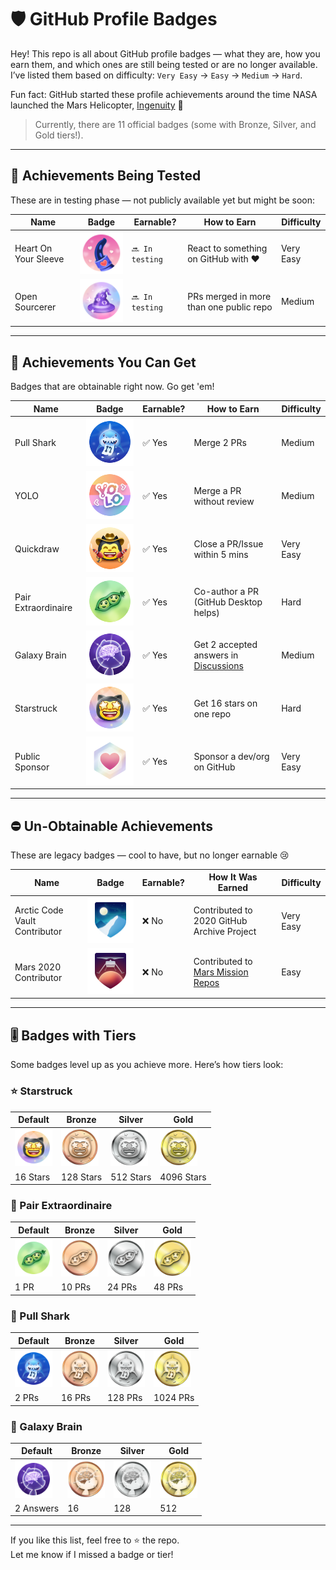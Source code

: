 # 🛡️ GitHub Profile Badges

Hey! This repo is all about GitHub profile badges — what they are, how you earn them, and which ones are still being tested or are no longer available. I’ve listed them based on difficulty: `Very Easy` → `Easy` → `Medium` → `Hard`.

Fun fact: GitHub started these profile achievements around the time NASA launched the Mars Helicopter, [Ingenuity](https://en.wikipedia.org/wiki/Ingenuity_(helicopter)) 🚁

> Currently, there are 11 official badges (some with Bronze, Silver, and Gold tiers!).

---

## 🧪 Achievements Being Tested

These are in testing phase — not publicly available yet but might be soon:

| Name | Badge | Earnable? | How to Earn | Difficulty |
|------|--------|-----------|-------------|------------|
| Heart On Your Sleeve | <img src="https://raw.githubusercontent.com/Schweinepriester/github-profile-achievements/main/images/heart-on-your-sleeve-default.png" width="120px"> | `🔜 In testing` | React to something on GitHub with ❤️ | Very Easy |
| Open Sourcerer | <img src="https://raw.githubusercontent.com/Schweinepriester/github-profile-achievements/main/images/open-sourcerer-default.png" width="120px"> | `🔜 In testing` | PRs merged in more than one public repo | Medium |

---

## 🥇 Achievements You Can Get

Badges that are obtainable right now. Go get 'em!

| Name | Badge | Earnable? | How to Earn | Difficulty |
|------|--------|-----------|-------------|------------|
| Pull Shark | <img src="https://raw.githubusercontent.com/Schweinepriester/github-profile-achievements/main/images/pull-shark-default.png" width="175px"> | ✅ Yes | Merge 2 PRs | Medium |
| YOLO | <img src="https://raw.githubusercontent.com/Schweinepriester/github-profile-achievements/main/images/yolo-default.png" width="175px"> | ✅ Yes | Merge a PR without review | Medium |
| Quickdraw | <img src="https://raw.githubusercontent.com/Schweinepriester/github-profile-achievements/main/images/quickdraw-default.png" width="175px"> | ✅ Yes | Close a PR/Issue within 5 mins | Very Easy |
| Pair Extraordinaire | <img src="https://raw.githubusercontent.com/Schweinepriester/github-profile-achievements/main/images/pair-extraordinaire-default.png" width="175px"> | ✅ Yes | Co-author a PR (GitHub Desktop helps) | Hard |
| Galaxy Brain | <img src="https://raw.githubusercontent.com/Schweinepriester/github-profile-achievements/main/images/galaxy-brain-default.png" width="175px"> | ✅ Yes | Get 2 accepted answers in [Discussions](https://github.com/orgs/community/discussions) | Medium |
| Starstruck | <img src="https://raw.githubusercontent.com/Schweinepriester/github-profile-achievements/main/images/starstruck-default.png" width="175px"> | ✅ Yes | Get 16 stars on one repo | Hard |
| Public Sponsor | <img src="https://raw.githubusercontent.com/Schweinepriester/github-profile-achievements/main/images/public-sponsor-default.png" width="175px"> | ✅ Yes | Sponsor a dev/org on GitHub | Very Easy |

---

## ⛔ Un-Obtainable Achievements

These are legacy badges — cool to have, but no longer earnable 😢

| Name | Badge | Earnable? | How It Was Earned | Difficulty |
|------|--------|-----------|-------------------|------------|
| Arctic Code Vault Contributor | <img src="https://raw.githubusercontent.com/Schweinepriester/github-profile-achievements/main/images/arctic-code-vault-contributor-default.png" width="175px"> | ❌ No | Contributed to 2020 GitHub Archive Project | Very Easy |
| Mars 2020 Contributor | <img src="https://raw.githubusercontent.com/Schweinepriester/github-profile-achievements/main/images/mars-2020-contributor-default.png" width="175px"> | ❌ No | Contributed to [Mars Mission Repos](https://github.com/readme/nasa-ingenuity-helicopter) | Easy |

---

## 🎚️ Badges with Tiers

Some badges level up as you achieve more. Here’s how tiers look:

### ⭐ Starstruck

| Default | Bronze | Silver | Gold |
|--------|--------|--------|------|
| <img src="https://raw.githubusercontent.com/drknzz/GitHub-Achievements/main/Media/Badges/Star-Struck/PNG/Skin-Tones/StarStruck_SkinTone1.png" width="60px"> | <img src="https://github.com/drknzz/GitHub-Achievements/raw/main/Media/Badges/Star-Struck/PNG/StarStruck_Bronze.png" width="60px"> | <img src="https://github.com/drknzz/GitHub-Achievements/raw/main/Media/Badges/Star-Struck/PNG/StarStruck_Silver.png" width="60px"> | <img src="https://github.com/drknzz/GitHub-Achievements/raw/main/Media/Badges/Star-Struck/PNG/StarStruck_Gold.png" width="60px"> |
| 16 Stars | 128 Stars | 512 Stars | 4096 Stars |

### 👯 Pair Extraordinaire

| Default | Bronze | Silver | Gold |
|--------|--------|--------|------|
| <img src="https://raw.githubusercontent.com/drknzz/GitHub-Achievements/main/Media/Badges/Pair-Extraordinaire/PNG/PairExtraordinaire.png" width="60px"> | <img src="https://raw.githubusercontent.com/drknzz/GitHub-Achievements/main/Media/Badges/Pair-Extraordinaire/PNG/PairExtraordinaire_Bronze.png" width="60px"> | <img src="https://github.com/drknzz/GitHub-Achievements/blob/main/Media/Badges/Pair-Extraordinaire/PNG/PairExtraordinaire_Silver.png" width="60px"> | <img src="https://github.com/drknzz/GitHub-Achievements/raw/main/Media/Badges/Pair-Extraordinaire/PNG/PairExtraordinaire_Gold.png" width="60px"> |
| 1 PR | 10 PRs | 24 PRs | 48 PRs |

### 🦈 Pull Shark

| Default | Bronze | Silver | Gold |
|--------|--------|--------|------|
| <img src="https://github.com/drknzz/GitHub-Achievements/raw/main/Media/Badges/Pull-Shark/PNG/PullShark.png" width="60px"> | <img src="https://github.com/drknzz/GitHub-Achievements/raw/main/Media/Badges/Pull-Shark/PNG/PullShark_Bronze.png" width="60px"> | <img src="https://github.com/drknzz/GitHub-Achievements/raw/main/Media/Badges/Pull-Shark/PNG/PullShark_Silver.png" width="60px"> | <img src="https://github.com/drknzz/GitHub-Achievements/raw/main/Media/Badges/Pull-Shark/PNG/PullShark_Gold.png" width="60px"> |
| 2 PRs | 16 PRs | 128 PRs | 1024 PRs |

### 🧠 Galaxy Brain

| Default | Bronze | Silver | Gold |
|--------|--------|--------|------|
| <img src="https://github.com/drknzz/GitHub-Achievements/raw/main/Media/Badges/Galaxy-Brain/PNG/GalaxyBrain.png" width="60px"> | <img src="https://github.com/drknzz/GitHub-Achievements/raw/main/Media/Badges/Galaxy-Brain/PNG/GalaxyBrain_Bronze.png" width="60px"> | <img src="https://github.com/drknzz/GitHub-Achievements/raw/main/Media/Badges/Galaxy-Brain/PNG/GalaxyBrain_Silver.png" width="60px"> | <img src="https://github.com/drknzz/GitHub-Achievements/raw/main/Media/Badges/Galaxy-Brain/PNG/GalaxyBrain_Gold.png" width="60px"> |
| 2 Answers | 16 | 128 | 512 |

---

If you like this list, feel free to ⭐ the repo.  
Let me know if I missed a badge or tier!